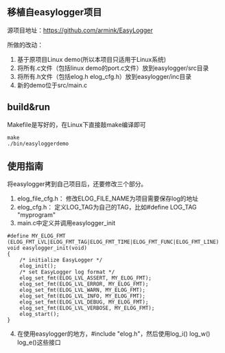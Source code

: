 ## 移植自easylogger项目
源项目地址：https://github.com/armink/EasyLogger

所做的改动：
1. 基于原项目Linux demo(所以本项目只适用于Linux系统)
2. 将所有.c文件（包括linux demo的port.c文件）放到easylogger/src目录
3. 将所有.h文件（包括elog.h elog_cfg.h）放到easylogger/inc目录
4. 新的demo位于src/main.c

## build&run
Makefile是写好的，在Linux下直接敲make编译即可
```
make
./bin/easyloggerdemo
```

## 使用指南
将easylogger拷到自己项目后，还要修改三个部分。
1. elog_file_cfg.h： 修改ELOG_FILE_NAME为项目需要保存log的地址
2. elog_cfg.h： 定义LOG_TAG为自己的TAG，比如#define LOG_TAG "myprogram"
3. main.c中定义并调用easylogger_init
```
#define MY_ELOG_FMT (ELOG_FMT_LVL|ELOG_FMT_TAG|ELOG_FMT_TIME|ELOG_FMT_FUNC|ELOG_FMT_LINE)
void easylogger_init(void)
{
    /* initialize EasyLogger */
    elog_init();
    /* set EasyLogger log format */
    elog_set_fmt(ELOG_LVL_ASSERT, MY_ELOG_FMT);
    elog_set_fmt(ELOG_LVL_ERROR, MY_ELOG_FMT);
    elog_set_fmt(ELOG_LVL_WARN, MY_ELOG_FMT);
    elog_set_fmt(ELOG_LVL_INFO, MY_ELOG_FMT);
    elog_set_fmt(ELOG_LVL_DEBUG, MY_ELOG_FMT);
    elog_set_fmt(ELOG_LVL_VERBOSE, MY_ELOG_FMT);
    elog_start();
}
```
4. 在使用easylogger的地方，#include "elog.h"，然后使用log_i() log_w() log_e()这些接口
